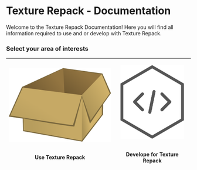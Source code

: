 # Texture Repack - Documentation

Welcome to the Texture Repack Documentation! Here you will find all information required to use and or develop with Texture Repack.

### Select your area of interests

| <a href="./use_index.md"><p align="center"><img src="img/box-23649_640.png" alt="Code for Texture Repack" height="200"/></p></a><br/>Use Texture Repack | <a href="dev_index.md"><p align="center"><img src="img/hexagon-2307350_640.png" alt="Code for Texture Repack" height="200"/></p></a><br/>Develope for Texture Repack |
| ------------------------------------------------------------ | ------------------------------------------------------------ |

